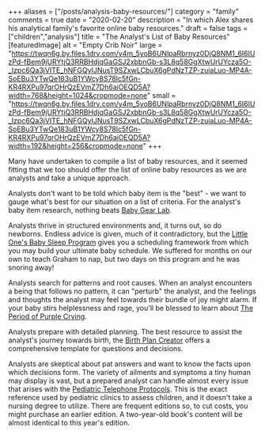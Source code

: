 +++
aliases = ["/posts/analysis-baby-resources/"]
category = "family"
comments = true
date = "2020-02-20"
description = "In which Alex shares his analytical family's favorite online baby resources."
draft = false
tags = ["children","analysis"]
title = "The Analyst's List of Baby Resources"
[featuredImage]
  alt = "Empty Crib Noir"
  large = "https://twqn6g.by.files.1drv.com/y4m_5yoB6UNlpaRbrnyz0DjQ8NM1_6I6IUzPd-fBem9jURYtjQ3RRBHdjqGaGSJ2xbbnGb-s3L8q58GgXtwUrUYcza5O-_Izpc6Qa3jVITE_hNFGQyIJNusT9SZxwLCbuX6gPdNzTZP-zuiaLuo-MP4A-SoEBu3YTwQe183uB1YWcy8S78lc5fGn-KR4RXPu97qrOHrQzEVmZ7Dh6aiOEQD5A?width=768&height=1024&cropmode=none"
  small = "https://twqn6g.by.files.1drv.com/y4m_5yoB6UNlpaRbrnyz0DjQ8NM1_6I6IUzPd-fBem9jURYtjQ3RRBHdjqGaGSJ2xbbnGb-s3L8q58GgXtwUrUYcza5O-_Izpc6Qa3jVITE_hNFGQyIJNusT9SZxwLCbuX6gPdNzTZP-zuiaLuo-MP4A-SoEBu3YTwQe183uB1YWcy8S78lc5fGn-KR4RXPu97qrOHrQzEVmZ7Dh6aiOEQD5A?width=192&height=256&cropmode=none"
+++

Many have undertaken to compile a list of baby resources, and it seemed fitting that we too should offer the list of online baby resources as we are analysts and take a unique approach.

Analysts don't want to be told which baby item is the "best" - we want to gauge what's best for our situation on a list of criteria. For the analyst's baby item research, nothing beats [Baby Gear Lab](https://www.babygearlab.com/).

Analysts thrive in structured environments and, it turns out, so do newborns. Endless advice is given, much of it contradictory, but the [Little One's Baby Sleep Program](https://www.littleones.co/collections/frontpage/products/baby) gives you a scheduling framework from which you may build your ultimate baby schedule. We suffered for months on our own to teach Graham to nap, but two days on this program and he was snoring away!

Analysts search for patterns and root causes. When an analyst encounters a being that follows no pattern, it can "perturb" the analyst, and the feelings and thoughts the analyst may feel towards their bundle of joy might alarm. If your baby stirs helplessness and rage, you'll be blessed to learn about [The Period of Purple Crying](http://purplecrying.info/).

Analysts prepare with detailed planning. The best resource to assist the analyst's journey towards birth, the [Birth Plan Creator](http://pregnancyandbaby.com/calendars/articles/937331/birth-plan-creator) offers a comprehensive template for questions and decisions.

Analysts are skeptical about pat answers and want to know the facts upon which decisions form. The variety of ailments and symptoms a tiny human may display is vast, but a prepared analyst can handle almost every issue that arises with the [Pediatric Telephone Protocols](https://www.amazon.com/Pediatric-Telephone-Protocols-Office-Version/dp/1610021967/ref=sr_1_1?keywords=pediatric+telephone+triage&qid=1582229300&s=books&sr=1-1). This is the exact reference used by pediatric clinics to assess children, and it doesn't take a nursing degree to utilize. There are frequent editions so, to cut costs, you might purchase an earlier edition. A two-year-old book's content will be almost identical to this year's edition.
